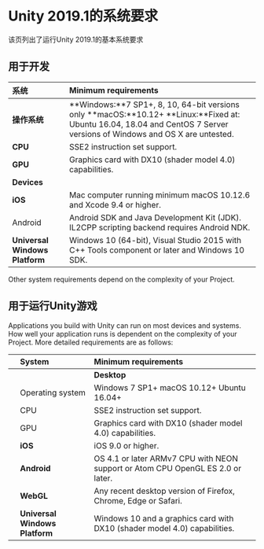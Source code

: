 # Unity 2019.1的系统要求

该页列出了运行Unity 2019.1的基本系统要求

## 用于开发

| 系统 | **Minimum requirements** |
| :--- | :--- |
| **操作系统** | **Windows:**7 SP1+, 8, 10, 64-bit versions only **macOS:**10.12+ **Linux:**Fixed at: Ubuntu 16.04, 18.04 and CentOS 7 Server versions of Windows and OS X are untested. |
| **CPU** | SSE2 instruction set support. |
| **GPU** | Graphics card with DX10 \(shader model 4.0\) capabilities. |
| **Devices** |  |
| **iOS** | Mac computer running minimum macOS 10.12.6 and Xcode 9.4 or higher. |
| Android | Android SDK and Java Development Kit \(JDK\). IL2CPP scripting backend requires Android NDK. |
| **Universal Windows Platform** | Windows 10 \(64-bit\), Visual Studio 2015 with C++ Tools component or later and Windows 10 SDK. |

Other system requirements depend on the complexity of your Project.

## 用于运行Unity游戏

Applications you build with Unity can run on most devices and systems. How well your application runs is dependent on the complexity of your Project. More detailed requirements are as follows:

|  | **System** | **Minimum requirements** |
| :--- | :--- | :--- |
|  |  | **Desktop** |
|  | Operating system | Windows 7 SP1+ macOS 10.12+ Ubuntu 16.04+ |
|  | CPU | SSE2 instruction set support. |
|  | GPU | Graphics card with DX10 \(shader model 4.0\) capabilities. |
|  | **iOS** | iOS 9.0 or higher. |
|  | **Android** | OS 4.1 or later ARMv7 CPU with NEON support or Atom CPU OpenGL ES 2.0 or later. |
|  | **WebGL** | Any recent desktop version of Firefox, Chrome, Edge or Safari. |
|  | **Universal Windows Platform** | Windows 10 and a graphics card with DX10 \(shader model 4.0\) capabilities. |




